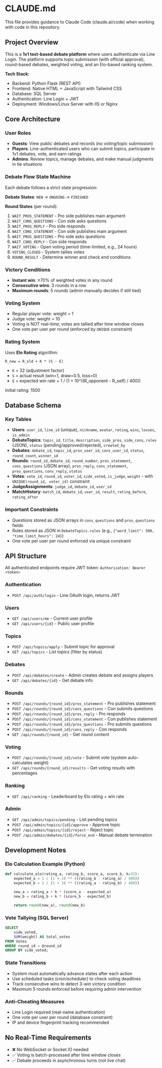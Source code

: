 # CLAUDE.md

This file provides guidance to Claude Code (claude.ai/code) when working with code in this repository.

## Project Overview

This is a **1v1 text-based debate platform** where users authenticate via Line Login. The platform supports topic submission (with official approval), round-based debates, weighted voting, and an Elo-based ranking system.

**Tech Stack:**
- Backend: Python Flask (REST API)
- Frontend: Native HTML + JavaScript with Tailwind CSS
- Database: SQL Server
- Authentication: Line Login + JWT
- Deployment: Windows/Linux Server with IIS or Nginx

## Core Architecture

### User Roles
- **Guests**: View public debates and records (no voting/topic submission)
- **Players**: Line-authenticated users who can submit topics, participate in 1v1 debates, vote, and earn ratings
- **Admins**: Review topics, manage debates, and make manual judgments in tie situations

### Debate Flow State Machine

Each debate follows a strict state progression:

**Debate States**: `NEW` → `ONGOING` → `FINISHED`

**Round States** (per round):
1. `WAIT_PROS_STATEMENT` - Pro side publishes main argument
2. `WAIT_CONS_QUESTIONS` - Con side asks questions
3. `WAIT_PROS_REPLY` - Pro side responds
4. `WAIT_CONS_STATEMENT` - Con side publishes main argument
5. `WAIT_PROS_QUESTIONS` - Pro side asks questions
6. `WAIT_CONS_REPLY` - Con side responds
7. `WAIT_VOTING` - Open voting period (time-limited, e.g., 24 hours)
8. `VOTING_CLOSED` - System tallies votes
9. `ROUND_RESULT` - Determine winner and check end conditions

### Victory Conditions
- **Instant win**: ≥70% of weighted votes in any round
- **Consecutive wins**: 3 rounds in a row
- **Maximum rounds**: 5 rounds (admin manually decides if still tied)

### Voting System
- Regular player vote: weight = 1
- Judge vote: weight = 10
- Voting is NOT real-time; votes are tallied after time window closes
- One vote per user per round (enforced by `UNIQUE` constraint)

### Rating System
Uses **Elo Rating** algorithm:
```
R_new = R_old + K * (S - E)
```
- `K` = 32 (adjustment factor)
- `S` = actual result (win=1, draw=0.5, loss=0)
- `E` = expected win rate = 1 / (1 + 10^((R_opponent - R_self) / 400))

Initial rating: 1500

## Database Schema

### Key Tables
- **Users**: `user_id`, `line_id` (unique), `nickname`, `avatar`, `rating`, `wins`, `losses`, `is_admin`
- **DebateTopics**: `topic_id`, `title`, `description`, `side_pros`, `side_cons`, `rules` (JSON), `status` (pending/approved/rejected), `created_by`
- **Debates**: `debate_id`, `topic_id`, `pros_user_id`, `cons_user_id`, `status`, `round_count`, `winner_id`
- **Rounds**: `round_id`, `debate_id`, `round_number`, `pros_statement`, `cons_questions` (JSON array), `pros_reply`, `cons_statement`, `pros_questions`, `cons_reply`, `status`
- **Votes**: `vote_id`, `round_id`, `voter_id`, `side_voted`, `is_judge`, `weight` - with `UNIQUE(round_id, voter_id)` constraint
- **JudgeAssignments**: `judge_id`, `debate_id`, `user_id`
- **MatchHistory**: `match_id`, `debate_id`, `user_id`, `result`, `rating_before`, `rating_after`

### Important Constraints
- Questions stored as JSON arrays in `cons_questions` and `pros_questions` fields
- Rules stored as JSON in `DebateTopics.rules` (e.g., `{"word_limit": 500, "time_limit_hours": 24}`)
- One vote per user per round enforced via unique constraint

## API Structure

All authenticated endpoints require JWT token: `Authorization: Bearer <token>`

### Authentication
- `POST /api/auth/login` - Line OAuth login, returns JWT

### Users
- `GET /api/users/me` - Current user profile
- `GET /api/users/{id}` - Public user profile

### Topics
- `POST /api/topics/apply` - Submit topic for approval
- `GET /api/topics` - List topics (filter by status)

### Debates
- `POST /api/debates/create` - Admin creates debate and assigns players
- `GET /api/debates/{id}` - Get debate info

### Rounds
- `POST /api/rounds/{round_id}/pros_statement` - Pro publishes statement
- `POST /api/rounds/{round_id}/cons_questions` - Con submits questions
- `POST /api/rounds/{round_id}/pros_reply` - Pro responds
- `POST /api/rounds/{round_id}/cons_statement` - Con publishes statement
- `POST /api/rounds/{round_id}/pros_questions` - Pro submits questions
- `POST /api/rounds/{round_id}/cons_reply` - Con responds
- `GET /api/rounds/{round_id}` - Get round content

### Voting
- `POST /api/rounds/{round_id}/vote` - Submit vote (system auto-calculates weight)
- `GET /api/rounds/{round_id}/results` - Get voting results with percentages

### Ranking
- `GET /api/ranking` - Leaderboard by Elo rating + win rate

### Admin
- `GET /api/admin/topics/pending` - List pending topics
- `POST /api/admin/topics/{id}/approve` - Approve topic
- `POST /api/admin/topics/{id}/reject` - Reject topic
- `POST /api/admin/debates/{id}/force_end` - Manual debate termination

## Development Notes

### Elo Calculation Example (Python)
```python
def calculate_elo(rating_a, rating_b, score_a, score_b, k=32):
    expected_a = 1 / (1 + 10 ** ((rating_b - rating_a) / 400))
    expected_b = 1 / (1 + 10 ** ((rating_a - rating_b) / 400))

    new_a = rating_a + k * (score_a - expected_a)
    new_b = rating_b + k * (score_b - expected_b)

    return round(new_a), round(new_b)
```

### Vote Tallying (SQL Server)
```sql
SELECT
    side_voted,
    SUM(weight) AS total_votes
FROM Votes
WHERE round_id = @round_id
GROUP BY side_voted;
```

### State Transitions
- System must automatically advance states after each action
- Use scheduled tasks (cron/scheduler) to check voting deadlines
- Track consecutive wins to detect 3-win victory condition
- Maximum 5 rounds enforced before requiring admin intervention

### Anti-Cheating Measures
- Line Login required (real-name authentication)
- One vote per user per round (database constraint)
- IP and device fingerprint tracking recommended

## No Real-Time Requirements
- ❌ No WebSocket or Socket.IO needed
- ✅ Voting is batch-processed after time window closes
- ✅ Debate proceeds in asynchronous turns (not live chat)
